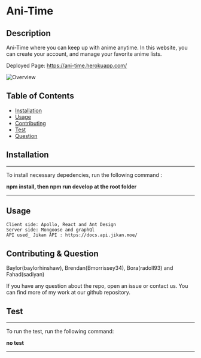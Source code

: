   
# Ani-Time
  
 


## Description 

Ani-Time where you can keep up with anime anytime. In this website, you can create your account, and manage your favorite anime lists.


Deployed Page: https://ani-time.herokuapp.com/

![Overview](./client/src/images/Ani-Time.gif)




## Table of Contents 

- [Installation](#Installation)
- [Usage](#Usage)
- [Contributing](#Contributing)
- [Test](#Test)
- [Question](#Question)



## Installation

  ---
  To install necessary depedencies, run the following command :
  
  **npm install, then npm run develop at the root folder**

  ---

## Usage


    Client side: Apollo, React and Ant Design
    Server side: Mongoose and graphQl
    API used_ Jikan API : https://docs.api.jikan.moe/



## Contributing & Question

Baylor(baylorhinshaw), Brendan(Bmorrissey34), Bora(radoll93) and Fahad(sadiyan)

If you have any question about the repo, open an issue or contact us.
You can find more of my work at our github repository.


## Test

  ---
  To run the test, run the following command:
  
  **no test**

  ---





  